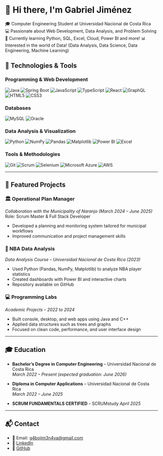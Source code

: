 # 👋 Hi there, I'm Gabriel Jiménez

🎓 Computer Engineering Student at Universidad Nacional de Costa Rica  
💻 Passionate about Web Development, Data Analysis, and Problem Solving  
🌱 Currently learning Python, SQL, Excel, Cloud, Power BI and more!
📊 Interested in the world of Data! (Data Analysis, Data Science, Data Engineering, Machine Learning)

## 🧰 Technologies & Tools

### Programming & Web Development

![Java](https://img.shields.io/badge/Java-ED8B00?style=flat&logo=java&logoColor=white)
![Spring Boot](https://img.shields.io/badge/Spring_Boot-6DB33F?style=flat&logo=spring-boot&logoColor=white)
![JavaScript](https://img.shields.io/badge/JavaScript-F7DF1E?style=flat&logo=javascript&logoColor=black)
![TypeScript](https://img.shields.io/badge/TypeScript-3178C6?style=flat&logo=typescript&logoColor=white)
![React](https://img.shields.io/badge/React-20232A?style=flat&logo=react)
![GraphQL](https://img.shields.io/badge/GraphQL-E10098?style=flat&logo=graphql&logoColor=white)
![HTML5](https://img.shields.io/badge/HTML5-E34F26?style=flat&logo=html5&logoColor=white)
![CSS3](https://img.shields.io/badge/CSS3-1572B6?style=flat&logo=css3&logoColor=white)

### Databases

![MySQL](https://img.shields.io/badge/MySQL-4479A1?style=flat&logo=mysql&logoColor=white)
![Oracle](https://img.shields.io/badge/Oracle-F80000?style=flat&logo=oracle&logoColor=white)

### Data Analysis & Visualization

![Python](https://img.shields.io/badge/Python-3776AB?style=flat&logo=python&logoColor=white)
![NumPy](https://img.shields.io/badge/NumPy-013243?style=flat&logo=numpy&logoColor=white)
![Pandas](https://img.shields.io/badge/Pandas-150458?style=flat&logo=pandas&logoColor=white)
![Matplotlib](https://img.shields.io/badge/Matplotlib-0088CC?style=flat&logo=plotly&logoColor=white)
![Power BI](https://img.shields.io/badge/Power_BI-F2C811?style=flat&logo=powerbi&logoColor=black)
![Excel](https://img.shields.io/badge/Microsoft_Excel-217346?style=flat&logo=microsoft-excel&logoColor=white)

### Tools & Methodologies

![Git](https://img.shields.io/badge/Git-F05032?style=flat&logo=git&logoColor=white)
![Scrum](https://img.shields.io/badge/Scrum-6DB33F?style=flat&logo=scrumalliance&logoColor=white)
![Selenium](https://img.shields.io/badge/Selenium-43B02A?style=flat&logo=selenium&logoColor=white)
![Microsoft Azure](https://img.shields.io/badge/Azure-0078D4?style=flat&logo=microsoft-azure&logoColor=white)
![AWS](https://img.shields.io/badge/AWS-232F3E?style=flat&logo=amazon-aws&logoColor=white)

---

## 📌 Featured Projects

### 🏛️ Operational Plan Manager  
*Collaboration with the Municipality of Naranjo (March 2024 – June 2025)*  
Role: Scrum Master & Full Stack Developer  
- Developed a planning and monitoring system tailored for municipal workflows  
- Improved communication and project management skills

### 🏀 NBA Data Analysis  
*Data Analysis Course – Universidad Nacional de Costa Rica (2023)*  
- Used Python (Pandas, NumPy, Matplotlib) to analyze NBA player statistics  
- Created dashboards with Power BI and interactive charts  
- Repository available on GitHub

### 💻 Programming Labs  
*Academic Projects – 2022 to 2024*  
- Built console, desktop, and web apps using Java and C++  
- Applied data structures such as trees and graphs  
- Focused on clean code, performance, and user interface design

---

## 🎓 Education

- **Bachelor’s Degree in Computer Engineering** – Universidad Nacional de Costa Rica  
  _March 2022 – Present (expected graduation: June 2026)_

- **Diploma in Computer Applications** – Universidad Nacional de Costa Rica  
  _March 2022 – June 2025_

- **SCRUM FUNDAMENTALS CERTIFIED** – SCRUMstudy
  _April 2025_
  
---

## 📬 Contact

- 📧 Email: g4bojim3n4va@gmail.com  
- 💼 [LinkedIn](https://www.linkedin.com/in/gabriel-jiménez-navarro-108687291)  
- 🐙 [GitHub](https://github.com/G4br13L-J)





